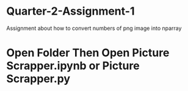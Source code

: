 # Quarter-2-Assignment-1
Assignment about how to convert numbers of png image into nparray
# Open Folder Then Open Picture Scrapper.ipynb or Picture Scrapper.py
